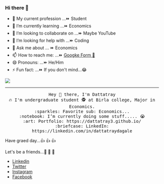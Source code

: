 ### Hi there 👋



- 🔭 My current profession ...⏩ Student
- 🌱 I’m currently learning ...⏩ Economics
- 👯 I’m looking to collaborate on ...⏩ Maybe YouTube
- 🤔 I’m looking for help with ...⏩ Coding
- 💬 Ask me about ... ⏩  Economics
- 📫 How to reach me: ...⏩ [Googke Form 📑 ](https://surveyheart.com/form/5e7d9e334bcc5e6e06a95a2b#welcome)
- 😄 Pronouns: ...⏩ He/Him
- ⚡ Fun fact: ...⏩ If you don't mind...😂

<img src="https://github.com/dattatray3/DattatrayDagale/blob/main/Banner.png"/>
 <hr></hr>
<p align="center">
  <samp>
    Hey 👋 there, I'm Dattatray <br>
    🔥 I'm undergraduate student 🕵️‍ at Birla college, Major in Economics. <br>
    :sparkles: Favorite sub: Economics... <br>
    :notebook: I’m currently doing some stuff..... 😭  <br>
    :art: Portfolio: https://dattatray3.github.io/ <br>
    :briefcase: LinkedIn: https://linkedin.com/in/dattatraydagale <br>
  </samp>
</p>

Have graed day...👍 👍 👍 

Let's be a friends...👏 👏 👏 
<footer>
							<ul class="icons">
								<li><a href="https://www.linkedin.com/in/dattatray-dagale-962135181" class="icon brands fa-linkedin">Linkedin</a></li>
								<li><a href="https://mobile.twitter.com/DattatrayDagale" class="icon brands fa-twitter">Twitter</a></li>
								<li><a href="https://www.instagram.com/dattatray_dagale/" class="icon brands fa-instagram">Instagram</a></li>
								<li><a href="https://www.facebook.com/DagaleDattatray/" class="icon brands fa-facebook-f">Facebook</a></li>
							</ul>
						</footer>
            
            
 
					
				
				

